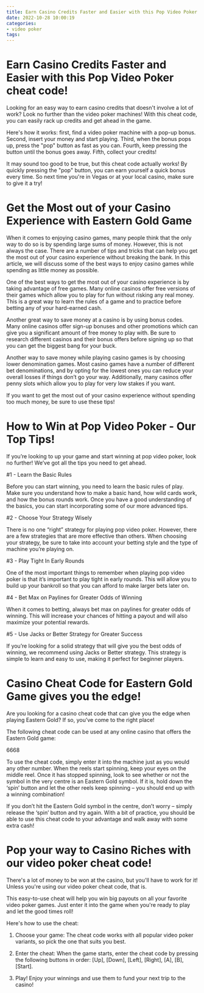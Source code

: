 ```yaml
---
title: Earn Casino Credits Faster and Easier with this Pop Video Poker cheat code!
date: 2022-10-28 10:00:19
categories:
- video poker
tags:
---
```



# Earn Casino Credits Faster and Easier with this Pop Video Poker cheat code!

Looking for an easy way to earn casino credits that doesn't involve a lot of work? Look no further than the video poker machines! With this cheat code, you can easily rack up credits and get ahead in the game.

Here's how it works: first, find a video poker machine with a pop-up bonus. Second, insert your money and start playing. Third, when the bonus pops up, press the "pop" button as fast as you can. Fourth, keep pressing the button until the bonus goes away. Fifth, collect your credits!

It may sound too good to be true, but this cheat code actually works! By quickly pressing the "pop" button, you can earn yourself a quick bonus every time. So next time you're in Vegas or at your local casino, make sure to give it a try!

# Get the Most out of your Casino Experience with Eastern Gold Game

When it comes to enjoying casino games, many people think that the only way to do so is by spending large sums of money. However, this is not always the case. There are a number of tips and tricks that can help you get the most out of your casino experience without breaking the bank. In this article, we will discuss some of the best ways to enjoy casino games while spending as little money as possible.

One of the best ways to get the most out of your casino experience is by taking advantage of free games. Many online casinos offer free versions of their games which allow you to play for fun without risking any real money. This is a great way to learn the rules of a game and to practice before betting any of your hard-earned cash.

Another great way to save money at a casino is by using bonus codes. Many online casinos offer sign-up bonuses and other promotions which can give you a significant amount of free money to play with. Be sure to research different casinos and their bonus offers before signing up so that you can get the biggest bang for your buck.

Another way to save money while playing casino games is by choosing lower denomination games. Most casino games have a number of different bet denominations, and by opting for the lowest ones you can reduce your overall losses if things don’t go your way. Additionally, many casinos offer penny slots which allow you to play for very low stakes if you want.

If you want to get the most out of your casino experience without spending too much money, be sure to use these tips!

# How to Win at Pop Video Poker - Our Top Tips!

If you’re looking to up your game and start winning at pop video poker, look no further! We’ve got all the tips you need to get ahead.

#1 - Learn the Basic Rules

Before you can start winning, you need to learn the basic rules of play. Make sure you understand how to make a basic hand, how wild cards work, and how the bonus rounds work. Once you have a good understanding of the basics, you can start incorporating some of our more advanced tips.

#2 - Choose Your Strategy Wisely

There is no one “right” strategy for playing pop video poker. However, there are a few strategies that are more effective than others. When choosing your strategy, be sure to take into account your betting style and the type of machine you’re playing on.

#3 - Play Tight In Early Rounds

One of the most important things to remember when playing pop video poker is that it’s important to play tight in early rounds. This will allow you to build up your bankroll so that you can afford to make larger bets later on.

#4 - Bet Max on Paylines for Greater Odds of Winning

When it comes to betting, always bet max on paylines for greater odds of winning. This will increase your chances of hitting a payout and will also maximize your potential rewards.

#5 - Use Jacks or Better Strategy for Greater Success

If you’re looking for a solid strategy that will give you the best odds of winning, we recommend using Jacks or Better strategy. This strategy is simple to learn and easy to use, making it perfect for beginner players.

# Casino Cheat Code for Eastern Gold Game gives you the edge!

Are you looking for a casino cheat code that can give you the edge when playing Eastern Gold? If so, you’ve come to the right place!

The following cheat code can be used at any online casino that offers the Eastern Gold game:

6668

To use the cheat code, simply enter it into the machine just as you would any other number. When the reels start spinning, keep your eyes on the middle reel. Once it has stopped spinning, look to see whether or not the symbol in the very centre is an Eastern Gold symbol. If it is, hold down the ‘spin’ button and let the other reels keep spinning – you should end up with a winning combination!

If you don’t hit the Eastern Gold symbol in the centre, don’t worry – simply release the ‘spin’ button and try again. With a bit of practice, you should be able to use this cheat code to your advantage and walk away with some extra cash!

# Pop your way to Casino Riches with our video poker cheat code!

There's a lot of money to be won at the casino, but you'll have to work for it! Unless you're using our video poker cheat code, that is.

This easy-to-use cheat will help you win big payouts on all your favorite video poker games. Just enter it into the game when you're ready to play and let the good times roll!

Here's how to use the cheat:

1. Choose your game: The cheat code works with all popular video poker variants, so pick the one that suits you best.

2. Enter the cheat: When the game starts, enter the cheat code by pressing the following buttons in order: [Up], [Down], [Left], [Right], [A], [B], [Start].

3. Play! Enjoy your winnings and use them to fund your next trip to the casino!